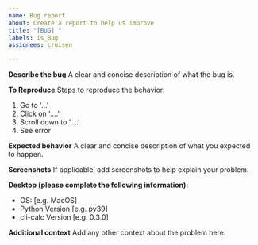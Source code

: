 ```yaml
---
name: Bug report
about: Create a report to help us improve
title: "[BUG] "
labels: is_Bug
assignees: cruisen

---
```


**Describe the bug**
A clear and concise description of what the bug is.

**To Reproduce**
Steps to reproduce the behavior:
1. Go to '...'
2. Click on '....'
3. Scroll down to '....'
4. See error

**Expected behavior**
A clear and concise description of what you expected to happen.

**Screenshots**
If applicable, add screenshots to help explain your problem.

**Desktop (please complete the following information):**
 - OS: [e.g. MacOS]
 - Python Version [e.g. py39]
 - cli-calc Version [e.g. 0.3.0]

**Additional context**
Add any other context about the problem here.
